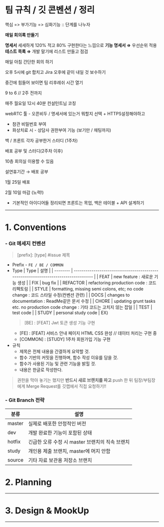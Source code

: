 # 팀 규칙 / 깃 콘벤션 / 정리

핵심 => 부가기능 => 심화기능 :: 단계를 나누자

**매일 회의록 만들기**

**명세서** 세세하게 120% 적고 80% 구현한다는 느낌으로
**기능 명세서 ⇒** 우선순위 적용
**테스트 목록 ⇒** 개발 말기에 리스트 만들고 점검

매일 아침 간단한 회의 하기

오후 5시에 git 합치고 Jira 오후에 같이 내일 것 보수하기

중간에 힘들어 보이면 팀 리후레쉬 시간 열기

9 to 6 // 2주 전까지

매주 월요일 12시 40분 컨설턴트님 코칭

webRTC 툴 - 오픈비두 / 명세서에 있는거 뭐할지 선택 + HTTPS설정해야하고

- 참관 비밀번호 부여
- 화상치료 시 - 상담사 권한부여 기능 (보기만 / 채팅까지)

백 / 프론트 각자 공부한거 스터디 (1주차)

배포 공부 및 스터디(2주차 이후)

10층 회의실 이용할 수 있음

설연휴기간 → 배포 공부

1월 25일 배포

2월 10일 마감 (노력!)

- 기본적인 아이디어들 정리되면 프론트는 목업, 백은 테이블 + API 설계하기

---

# 1. Conventions

### - Git 메세지 컨벤션

> [prefix]: [type] #issue 제목

- Prefix - `FE / BE / COMMON`
- Type
  | Type | 설명 |
  | -------- | ------------------------------------------------------------------------------------ |
  | FEAT | new feature : 새로운 기능 생성 |
  | FIX | bug fix |
  | REFACTOR | refactoring production code : 코드 리펙토링 |
  | STYLE | formatting, missing semi colons, etc; no code change : 코드 스타일 수정(컨벤션 관련) |
  | DOCS | changes to documentation : ReadMe같은 문서 수정 |
  | CHORE | updating grunt tasks etc. no production code change : 기타 코드는 고치지 않는 잡일 |
  | TEST | test code |
  | STUDY | personal study code |
  EX)
  > [BE] : [FEAT] Jwt 토큰 생성 기능 구현
  - [FE] : [FEAT] 서비스 안내 페이지 HTML CSS 완성 // 데이터 처리는 구현 중
  - [COMMON] : [STUDY] 1주차 회원가입 기능 구현
- 규칙
  - 제목은 전체 내용을 간결하게 요약할 것.
  - 함수 기반의 커밋을 진행하며, 함수 작성 이유를 담을 것.
  - 함수가 사용된 기능 및 관련 기능을 밝힐 것.
  - 내용은 한글로 작성한다.

> 권한을 막아 놓기는 했지만 **반드시 새로 브랜치를 파고** push 한 뒤 팀장/부팀장에게 Merge Request를 깃랩에서 직접 요청하기!!

### - Git Branch 전략

| 분류   | 설명                                            |
| ------ | ----------------------------------------------- |
| master | 실제로 배포한 안정적인 버전                     |
| dev    | 개발 완료한 기능이 포함된 상태                  |
| hotfix | 긴급한 오류 수정 시 master 브랜치의 직속 브랜치 |
| study  | 개인용 제출 브랜치, master에 머지 안함          |
| source | 기타 자료 보관용 저장소 브랜치                  |

# 2. Planning

---

# 3. Design & MookUp

---
